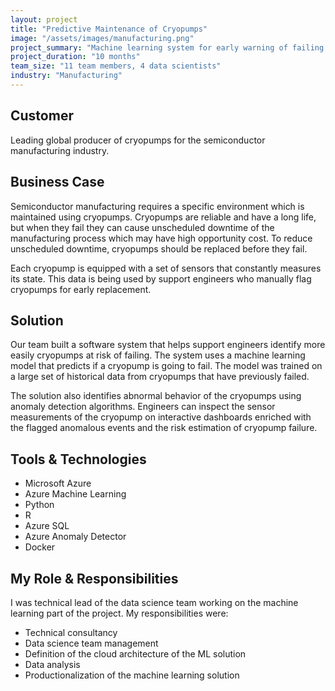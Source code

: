 ```yaml
---
layout: project
title: "Predictive Maintenance of Cryopumps"
image: "/assets/images/manufacturing.png"
project_summary: "Machine learning system for early warning of failing industrial pumps helping to reduce unscheduled downtime of semiconductor manufacturing processes."
project_duration: "10 months"
team_size: "11 team members, 4 data scientists"
industry: "Manufacturing"
---
```


## Customer

Leading global producer of cryopumps for the semiconductor manufacturing industry.

## Business Case

Semiconductor manufacturing requires a specific environment which is maintained using cryopumps. Cryopumps are reliable and have a long life, but when they fail they can cause unscheduled downtime of the manufacturing process which may have high opportunity cost. To reduce unscheduled downtime, cryopumps should be replaced before they fail.

Each cryopump is equipped with a set of sensors that constantly measures its state. This data is being used by support engineers who manually flag cryopumps for early replacement.

## Solution

Our team built a software system that helps support engineers identify more easily cryopumps at risk of failing. The system uses a machine learning model that predicts if a cryopump is going to fail. The model was trained on a large set of historical data from cryopumps that have previously failed.

The solution also identifies abnormal behavior of the cryopumps using anomaly detection algorithms. Engineers can inspect the sensor measurements of the cryopump on interactive dashboards enriched with the flagged anomalous events and the risk estimation of cryopump failure.

## Tools & Technologies

- Microsoft Azure
- Azure Machine Learning
- Python
- R
- Azure SQL
- Azure Anomaly Detector
- Docker

## My Role & Responsibilities

I was technical lead of the data science team working on the machine learning part of the project. My responsibilities were:

- Technical consultancy
- Data science team management
- Definition of the cloud architecture of the ML solution
- Data analysis
- Productionalization of the machine learning solution
